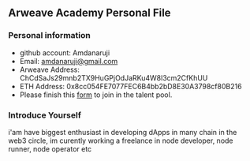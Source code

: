 ## Arweave Academy Personal File

### Personal information

- github account: Amdanaruji
- Email: amdanaruji@gmail.com
- Arweave Address: ChCdSaJs29mnb2TX9HuGPjOdJaRKu4W8l3cm2CfKhUU
- ETH Address: 0x8cc054FE7077FEC6B4bb2bD8E30A3798cf80B216
- Please finish this [form](https://docs.google.com/forms/d/e/1FAIpQLSfWA5fIIcBgmRppm3jNz5vmf9Mai_QMVil-2pO4r7YKn_Zhtw/viewform?usp=sf_link) to join in the talent pool.

### Introduce Yourself
 i'am have biggest enthusiast in developing dApps in many chain in the web3 circle, im curently working a freelance in node developer, node runner, node operator etc
